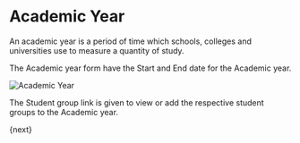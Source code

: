 # Academic Year

An academic year is a period of time which schools, colleges and universities use to measure a quantity of study.

The Academic year form have the Start and End date for the Academic year.

<img class="screenshot" alt="Academic Year" src="/docs/assets/img/schools/setup/academic-year.png">

The Student group link is given to view or add the respective student groups to the Academic year.

{next}